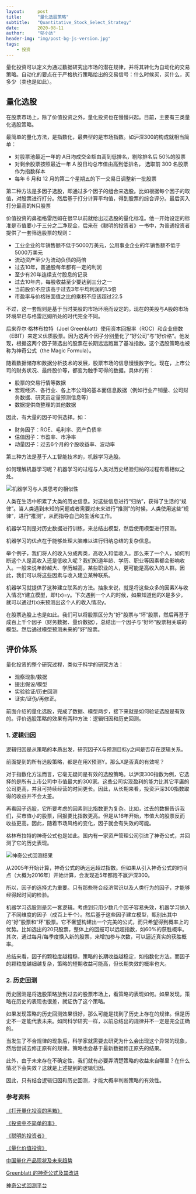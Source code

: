 ```yaml
---
layout:     post
title:      "量化选股策略"
subtitle:   "Quantitative_Stock_Select_Strategy"
date:       2020-08-11
author:     "邬小达"
header-img: "img/post-bg-js-version.jpg"
tags:
    - 投资
---
```


量化投资可以定义为通过数据研究出市场的潜在规律，并将其转化为自动化的交易策略。自动化的要点在于严格执行策略给出的交易信号：什么时候买，买什么，买多少（卖也是如此）。

## 量化选股

在股票市场上，除了价值投资之外，量化投资也在慢慢兴起。目前，主要有三类量化选股策略。

最简单的量化方法，是指数化，最典型的是市场指数。如沪深300的构成就相当简单：

*  对股票池最近一年的 A日均成交金额由高到低排名，剔除排名后 50%的股票
* 对剩余股票按照最近一年 A 股日均总市值由高到低排名， 选取前 300 名股票作为指数样本
* 每年 6 月和 12 月的第二个星期五的下一交易日调整新一批股票

第二种方法是多因子选股，即通过多个因子的组合来选股。比如根据每个因子的取值，对股票进行打分。然后基于打分计算平均值，得到股票的综合评分。最后买入打分最高的N只股票

价值投资的鼻祖格雷厄姆在很早以前就给出过选股的量化标准。他一开始设定的标准是市值要小于三分之二净现金，后来在《聪明的投资者》一书中，为普通投资者提供了一套筛选股票的规则：

* 工业企业的年销售额不低于5000万美元，公用事业企业的年销售额不低于5000万美元
* 流动资产至少为流动负债的两倍
* 过去10年，普通股每年都有一定的利润
* 至少有20年连续支付股息的记录
* 过去10年内，每股收益至少要达到三分之一
* 当前股价不应该高于过去3年平均利润的1.5倍
* 市盈率与价格账面值之比的乘积不应该超过22.5

不过，这一套规则是基于当时美股的市场环境而设定的。现在的美股与A股的市场环境早已与格雷厄姆所处的时代完全不同。

后来乔尔·格林布拉特（Joel Greenblatt）使用资本回报率（ROC）和企业倍数（EBIT）来定义优质股票。因为这两个因子分别量化了“好公司”与“好价格”。他发现，根据这两个因子筛选出的股票在长期远远跑赢了基准指数。这个选股策略也被称为神奇公式（the Magic Formula）。

随着数据储存和数据分析技术的发展，股票市场的信息慢慢数字化。现在，上市公司的财务状况、最终股价等，都变为触手可得的数据。具体的有：

* 股票的交易行情等数据
* 宏观经济、各行业、各上市公司的基本面信息数据（例如行业产销量、公司财务数据、研究员定量预测信息等）
* 数据提供商整理的其他数据

因此，有大量的因子可供选择。如：

* 财务因子：ROE、毛利率、资产负债率
* 估值因子：市盈率、市净率
* 动量因子：过去6个月的个股收益率、波动率

第三种方法是基于人工智能技术的，机器学习选股。

如何理解机器学习呢？机器学习的过程与人类对历史经验归纳的过程有着相似之处。

![机器学习与人类思考的相似性](https://i.loli.net/2020/08/11/dFlkzircpmVMxNv.png)

人类在生活中积累了大类的历史信息。对这些信息进行“归纳”，获得了生活的“规律”。当人类遇到未知的问题或者需要对未来进行“推测”的时候，人类使用这些“规律”，进行“推测”，从而指导自己的生活和工作。

机器学习则是对历史数据进行训练，来总结出模型，然后使用模型进行预测。

机器学习的优点在于能够处理大脑难以进行归纳总结的复杂信息。

举个例子，我们将人的收入分成两类，高收入和低收入。那么来了一个人，如何判断这个人是高收入还是低收入呢？我们知道年龄、学历、职业等因素都会影响收入。一般来说年龄越大、学历越高，某些职业的人，更可能是高收入的人群。因此，我们可以将这些因素与收入建立某种联系。

机器学习就提供了这种建立联系的方法。抽象来说，就是将这些众多的因素X与收入情况Y建立模型，即f(x)=y。下次遇到一个人的时候，如果知道他的X是多少，就可以通过f(x)来预测出这个人的收入情况y。

在股票选股上也是如此。我们可以将股票区分为"好"股票与“坏”股票，然后再基于成百上千个因子（财务数据、量价数据），总结出一个因子与“好坏”股票相关联的模型。然后通过模型预测未来的"好”股票。

## 评价体系

量化投资的整个研究过程，类似于科学的研究方法：

* 观察现象/数据
* 提出假设/模型
* 实验验证/历史回测
* 证实/证伪/再修正。

前面介绍的量化选股，完成了数据、模型两步，接下来就是如何验证选股是有效的。评价选股策略的效果有两种方法：逻辑归因和历史回测。

### 1. 逻辑归因

逻辑归因是从策略的本质出发，研究因子X与预测目标y之间是否存在逻辑关系。

前面提到的所有选股策略，都是在用X预测Y。那么X是否真的有效呢？

对于指数化方法而言，它毫无疑问是有效的选股策略。以沪深300指数为例，它选择的是所有上市公司中市值最大的300家。这些公司实现盈利的能力比其它平庸的公司更高，并且可持续经营的时间更长。因此，从长期来看，投资沪深300指数取得的收益并不会太差。

再看因子选股，它所要考虑的因素则比指数更为复杂。比如，过去的数据告诉我们，买市值小的股票，回报要比指数更高。但是从16年开始，市值大的股票反而收益更高。因此，随着市场风格的变化，因子就会有失效的可能。

格林布拉特的神奇公式也是如此。国内有一家资产管理公司引进了神奇公式，并回测了它的历史表现。

![神奇公式回测结果](https://i.loli.net/2020/08/11/hYPvoyn7mBX8Zdx.png)

从2005年开始计算，神奇公式的确远远超过指数。但如果从引入神奇公式的时间点（大概为2016年）开始计算，会发现近5年都跑不赢沪深300。

所以，因子的选择尤为重要。只有那些符合经济常识以及人类行为的因子，才能够经得起时间的检验。

机器学习选股则是另一套逻辑。考虑到只用少数几个因子容易失效，机器学习纳入了不同维度的因子（成百上千个）。然后基于这些因子建立模型，甄别出其中的“好”股票和“坏”股票。它不奢望构建出一个完美的公式，而只希望得到概率上的优势。比如选出的20只股票，整体上的回报可以远超指数，如60%的获胜概率。其次，通过每月/每季度换入新的股票，来增加参与次数，可以逼近真实的获胜概率。

总结来看，因子的颗粒度越粗糙，策略的长期收益越稳定，如指数化方法。而因子的颗粒度越细越复杂，策略的短期收益可能高，但长期失效的概率也大。

### 2. 历史回测

历史回测是将选股策略放到过去的股票市场上，看策略的表现如何。如果发现，策略在历史的表现也很差，就证伪了这个策略。

如果发现策略的历史回测效果很好，那么可能是找到了历史上存在的规律。但是历史不一定能代表未来。如同科学研究一样，以前总结出的规律并不一定是完全正确的。

当发生了不合规律的现象后，科学家就需要去研究为什么会出现这个异常的现象，然后尝试去修正原有的规律。策略也会基于最新数据修正原先的结果。

此外，由于未来存在不确定性，我们就有必要弄清楚策略的收益来自哪里？在什么情况下会失效？这就是上述提到的逻辑归因。

因此，只有结合逻辑归因和历史回测，才能大概率判断策略的有效性。


### 参考资料

[《打开量化投资的黑箱》](https://book.douban.com/subject/10528799/)

[《投资中不简单的事》](https://book.douban.com/subject/27622006/)

[《聪明的投资者》](https://book.douban.com/subject/5243775/)

[《量化价值投资》](https://book.douban.com/subject/30284937/)

[中国量化产品现状及未来趋势](https://mp.weixin.qq.com/s/i8wGbJ1remMTdpJOop3V2g)

[Greenblatt 的神奇公式及其改进](https://zhuanlan.zhihu.com/p/40032563)

[神奇公式回测平台](http://www.shenqigongshi.com/history)

